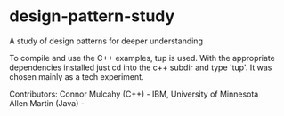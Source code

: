 # design-pattern-study
A study of design patterns for deeper understanding  

To compile and use the C++ examples, tup is used. With the appropriate dependencies installed just cd into the c++ subdir and type 'tup'. It was chosen mainly as a tech experiment.  

Contributors: 
Connor Mulcahy (C++)    - IBM, University of Minnesota  
Allen Martin   (Java)   -   
